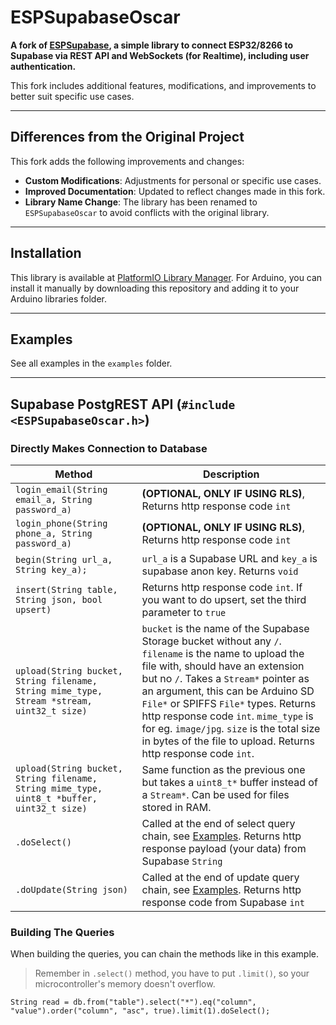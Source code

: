 # ESPSupabaseOscar

**A fork of [ESPSupabase](https://github.com/jhagas/ESPSupabase), a simple library to connect ESP32/8266 to Supabase via REST API and WebSockets (for Realtime), including user authentication.**

This fork includes additional features, modifications, and improvements to better suit specific use cases.

---

## Differences from the Original Project

This fork adds the following improvements and changes:
- **Custom Modifications**: Adjustments for personal or specific use cases.
- **Improved Documentation**: Updated to reflect changes made in this fork.
- **Library Name Change**: The library has been renamed to `ESPSupabaseOscar` to avoid conflicts with the original library.

---

## Installation

This library is available at [PlatformIO Library Manager](https://docs.platformio.org/en/latest/librarymanager/index.html). For Arduino, you can install it manually by downloading this repository and adding it to your Arduino libraries folder.

---

## Examples

See all examples in the `examples` folder.

---

## Supabase PostgREST API (`#include <ESPSupabaseOscar.h>`)

### Directly Makes Connection to Database

| Method                                                                                     | Description                                                                                                                                                                                                                                                                                                                                                                                                               |
| ------------------------------------------------------------------------------------------ | ------------------------------------------------------------------------------------------------------------------------------------------------------------------------------------------------------------------------------------------------------------------------------------------------------------------------------------------------------------------------------------------------------------------------- |
| `login_email(String email_a, String password_a)`                                           | **(OPTIONAL, ONLY IF USING RLS)**, Returns http response code `int`                                                                                                                                                                                                                                                                                                                                                       |
| `login_phone(String phone_a, String password_a)`                                           | **(OPTIONAL, ONLY IF USING RLS)**, Returns http response code `int`                                                                                                                                                                                                                                                                                                                                                       |
| `begin(String url_a, String key_a);`                                                       | `url_a` is a Supabase URL and `key_a` is supabase anon key. Returns `void`                                                                                                                                                                                                                                                                                                                                                |
| `insert(String table, String json, bool upsert)`                                           | Returns http response code `int`. If you want to do upsert, set the third parameter to `true`                                                                                                                                                                                                                                                                                                                              |
| `upload(String bucket, String filename, String mime_type, Stream *stream, uint32_t size)`  | `bucket` is the name of the Supabase Storage bucket without any `/`. `filename` is the name to upload the file with, should have an extension but no `/`. Takes a `Stream*` pointer as an argument, this can be Arduino SD `File*` or SPIFFS `File*` types. Returns http response code `int`. `mime_type` is for eg. `image/jpg`. `size` is the total size in bytes of the file to upload. Returns http response code `int`. |
| `upload(String bucket, String filename, String mime_type, uint8_t *buffer, uint32_t size)` | Same function as the previous one but takes a `uint8_t*` buffer instead of a `Stream*`. Can be used for files stored in RAM.                                                                                                                                                                                                                                                                                              |
| `.doSelect()`                                                                              | Called at the end of select query chain, see [Examples](#examples). Returns http response payload (your data) from Supabase `String`                                                                                                                                                                                                                                                                                      |
| `.doUpdate(String json)`                                                                   | Called at the end of update query chain, see [Examples](#examples). Returns http response code from Supabase `int`                                                                                                                                                                                                                                                                                                        |

### Building The Queries

When building the queries, you can chain the methods like in this example.

> Remember in `.select()` method, you have to put `.limit()`, so your microcontroller's memory doesn't overflow.

```arduino
String read = db.from("table").select("*").eq("column", "value").order("column", "asc", true).limit(1).doSelect();
